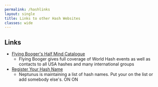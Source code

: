 ```yaml
---
permalink: /hashlinks
layout: single
title: Links to other Hash Websites
classes: wide
---
```

## Links

* [Flying Booger's Half Mind Catalogue](http://half-mind.com/index.php)
  * Flying Booger gives full coverage of World Hash events as well as contacts to all USA hashes and many international groups
* [Register Your Hash Name](http://www.harrier.ch/harrier/Names/Names.html)
  * Neptunus is maintaining a list of hash names. Put your on the list or add somebody else's. ON ON 